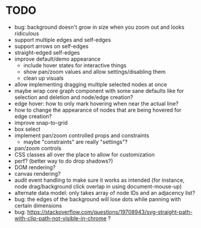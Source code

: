 # TODO

- bug: background doesn't grow in size when you zoom out and looks ridiculous
- support multiple edges and self-edges
- support arrows on self-edges
- straight-edged self-edges
- improve default/demo appearance
  - include hover states for interactive things
  - show pan/zoom values and allow settings/disabling them
  - clean up visuals
- allow implementing dragging multiple selected nodes at once
- maybe wrap core graph component with some sane defaults like for selection and deletion and node/edge creation?
- edge hover: how to only mark hovering when near the actual line?
- how to change the appearance of nodes that are being hovered for edge creation?
- improve snap-to-grid
- box select
- implement pan/zoom controlled props and constraints
  - maybe "constraints" are really "settings"?
- pan/zoom controls
- CSS classes all over the place to allow for customization
- perf? (better way to do drop shadows?)
- DOM rendering?
- canvas rendering?
- audit event handling to make sure it works as intended (for instance, node drag/background click overlap in using document-mouse-up)
- alternate data model: only takes array of node IDs and an adjacency list?
- bug: the edges of the background will lose dots while panning with certain dimensions
- bug: https://stackoverflow.com/questions/19708943/svg-straight-path-with-clip-path-not-visible-in-chrome ?
